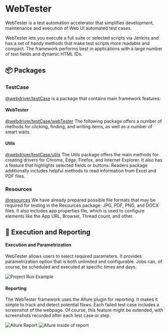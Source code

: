 # WebTester
WebTester is a test automation accelerator that simplifies development, maintenance and execution of Web UI automated test cases.

WebTester lets you execute a full suite or selected scripts via Jenkins and has a set of handy methods that make test scripts more readable and compact. The framework performs best in applications with a large number of text fields and dynamic HTML IDs.

## :package: Packages


### TestCase
[@webdriver/testCase](https://github.com/asserte/WebTester/tree/main/src/main/java/lt/insoft/webdriver/testCase)
is a package that contains main framework features:

#### WebTester
[@webdriver/testCase/webTester](https://github.com/asserte/WebTester/tree/main/src/main/java/lt/insoft/webdriver/testCase/webTester)
The following package offers a number of methods for clicking, finding, and writing items, as well as a number of smart waits.

#### Utils
[@webdriver/testCase/utils](https://github.com/asserte/WebTester/tree/main/src/main/java/lt/insoft/webdriver/testCase/utils)
The Utils package offers the main methods for creating drivers for Chrome, Edge, Firefox, and Internet Explorer. It also has a feature that highlights selected fields or buttons. Readers package additionally includes helpful methods to read information from Excel and PDF files.  

### Resources
[@resources](https://github.com/asserte/WebTester/tree/main/src/main/resources)
We have already prepared possible file formats that may be required for testing in the Resources package: JPG, PDF, PNG, and DOCX files. It also includes app.properties file, which is used to configure elements like the App URL, Browser, Thread count, and other.


## :bookmark_tabs: Execution and Reporting

#### Execution and Parametrization
WebTester allows users to select required parameters. It provides parametrization option that is both unlimited and configurable.
Jobs can, of course, be scheduled and executed at specific times and days.

![Project Run Example](https://user-images.githubusercontent.com/54704578/168271119-04633ad7-9722-4195-aeee-07701fd1a5d6.png)

#### Reporting
The WebTester framework uses the Allure plugin for reporting. It makes it simple to track and detect potential flaws. Each failed test case includes a screenshot of the webpage. Of course, this feature might be extended, with screenshots recorded after each test case or step.

![Allure Report](https://user-images.githubusercontent.com/54704578/168273806-ee694fca-68e7-4301-b1d6-33019f0efac3.png)
![Allure inside of report](https://user-images.githubusercontent.com/54704578/168273823-e3948807-18b2-43c1-8eee-e0b04aa0e065.png)

